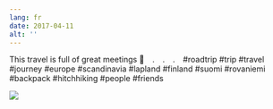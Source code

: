 ```yaml
---
lang: fr
date: 2017-04-11
alt: ''
---
```


This travel is full of great meetings 🙌⠀
.⠀
.⠀
.⠀
#roadtrip #trip #travel #journey #europe #scandinavia #lapland #finland #suomi #rovaniemi #backpack #hitchhiking #people #friends

![](/photos/2017-04-11-1491899661.jpg)